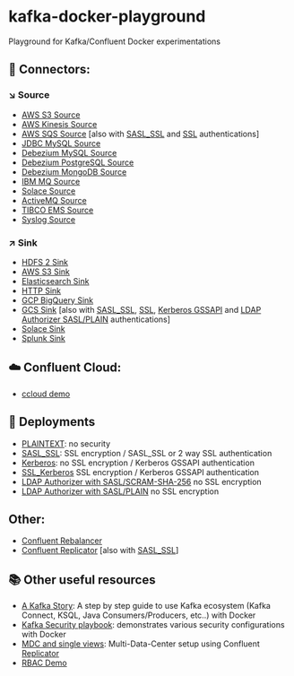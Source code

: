 # kafka-docker-playground

Playground for Kafka/Confluent Docker experimentations

## 🔗 Connectors:

### ↘️ Source

* [AWS S3 Source](connect-s3-source)
* [AWS Kinesis Source](connect-kinesis-source)
* [AWS SQS Source](connect-sqs-source) [also with [SASL_SSL](connect-sqs-source/README.md#with-sasl_ssl-authentication) and [SSL](connect-sqs-source/README.md#with-ssl-authentication) authentications]
* [JDBC MySQL Source](connect-jdbc-source/README.md#MySQL)
* [Debezium MySQL Source](connect-debezium-mysql-source/README)
* [Debezium PostgreSQL Source](connect-debezium-postgresql-source)
* [Debezium MongoDB Source](connect-debezium-mongodb-source)
* [IBM MQ Source](connect-ibm-mq-source)
* [Solace Source](connect-solace-source)
* [ActiveMQ Source](connect-active-mq-source)
* [TIBCO EMS Source](connect-tibco-source)
* [Syslog Source](connect-syslog-source)

### ↗️ Sink

* [HDFS 2 Sink](connect-hdfs-sink)
* [AWS S3 Sink](connect-s3-sink)
* [Elasticsearch Sink](connect-elasticsearch-sink)
* [HTTP Sink](connect-http-sink)
* [GCP BigQuery Sink](connect-gcp-bigquery-sink)
* [GCS Sink](connect-gcs-sink) [also with [SASL_SSL](connect-gcs-sink/README.md#with-sasl_ssl-authentication), [SSL](connect-gcs-sink/README.md#with-ssl-authentication), [Kerberos GSSAPI](connect-gcs-sink/README.md#with-kerberos-gssapi-authentication) and [LDAP Authorizer SASL/PLAIN](connect-gcs-sink/README.md#with-ldap-authorizer-with-saslplain) authentications]
* [Solace Sink](connect-solace-sink)
* [Splunk Sink](connect-splunk-sink)

## ☁️ Confluent Cloud:

* [ccloud demo](ccloud-demo)


## 🔐 Deployments

* [PLAINTEXT](plaintext): no security
* [SASL_SSL](sasl-ssl): SSL encryption / SASL_SSL or 2 way SSL authentication
* [Kerberos](kerberos): no SSL encryption / Kerberos GSSAPI authentication
* [SSL_Kerberos](ssl_kerberos) SSL encryption / Kerberos GSSAPI authentication
* [LDAP Authorizer with SASL/SCRAM-SHA-256](ldap_authorizer_sasl_scram) no SSL encryption
* [LDAP Authorizer with SASL/PLAIN](ldap_authorizer_sasl_plain) no SSL encryption

## Other:

* [Confluent Rebalancer](rebalancer)
* [Confluent Replicator](connect-replicator) [also with [SASL_SSL](connect-replicator/README.md#with-sasl_ssl-authentication)]

## 📚 Other useful resources

* [A Kafka Story](https://github.com/framiere/a-kafka-story): A step by step guide to use Kafka ecosystem (Kafka Connect, KSQL, Java Consumers/Producers, etc..) with Docker
* [Kafka Security playbook](https://github.com/Dabz/kafka-security-playbook): demonstrates various security configurations with Docker
* [MDC and single views](https://github.com/framiere/mdc-with-replicator-and-regexrouter): Multi-Data-Center setup using Confluent [Replicator](https://docs.confluent.io/current/connect/kafka-connect-replicator/index.html)
* [RBAC Demo](https://github.com/confluentinc/examples/blob/5.3.0-post/security/rbac/rbac-docker)
